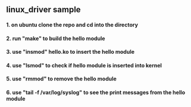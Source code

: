 ## linux_driver sample
#### 1. on ubuntu clone the repo and cd into the directory
#### 2. run "make" to build the hello module
#### 3. use "insmod" hello.ko to insert the hello module
#### 4. use "lsmod" to check if hello module is inserted into kernel
#### 5. use "rmmod" to remove the hello module
#### 6. use "tail -f /var/log/syslog" to see the print messages from the hello module 
